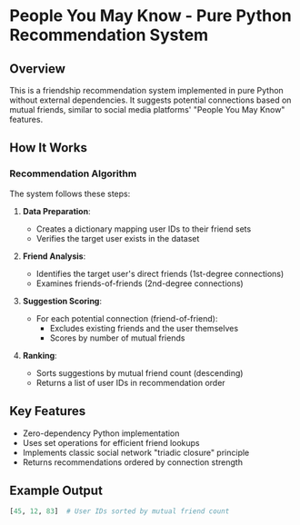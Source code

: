 # People You May Know - Pure Python Recommendation System

## Overview
This is a friendship recommendation system implemented in pure Python without external dependencies. It suggests potential connections based on mutual friends, similar to social media platforms' "People You May Know" features.

## How It Works


### Recommendation Algorithm
The system follows these steps:

1. **Data Preparation**:
   - Creates a dictionary mapping user IDs to their friend sets
   - Verifies the target user exists in the dataset

2. **Friend Analysis**:
   - Identifies the target user's direct friends (1st-degree connections)
   - Examines friends-of-friends (2nd-degree connections)

3. **Suggestion Scoring**:
   - For each potential connection (friend-of-friend):
     - Excludes existing friends and the user themselves
     - Scores by number of mutual friends

4. **Ranking**:
   - Sorts suggestions by mutual friend count (descending)
   - Returns a list of user IDs in recommendation order

## Key Features
- Zero-dependency Python implementation
- Uses set operations for efficient friend lookups
- Implements classic social network "triadic closure" principle
- Returns recommendations ordered by connection strength

## Example Output
```python
[45, 12, 83]  # User IDs sorted by mutual friend count
```
